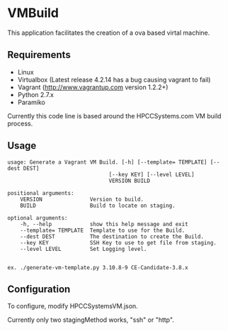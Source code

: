 VMBuild
=======

This application facilitates the creation of a ova based virtal machine.

Requirements
------------

+ Linux
+ Virtualbox (Latest release 4.2.14 has a bug causing vagrant to fail)
+ Vagrant (http://www.vagrantup.com version 1.2.2+)
+ Python 2.7.x
+ Paramiko


Currently this code line is based around the HPCCSystems.com VM build process.

Usage
-----

    usage: Generate a Vagrant VM Build. [-h] [--template= TEMPLATE] [--dest DEST]
                                    [--key KEY] [--level LEVEL]
                                    VERSION BUILD

    positional arguments:
        VERSION               Version to build.
        BUILD                 Build to locate on staging.

    optional arguments:
        -h, --help            show this help message and exit
        --template= TEMPLATE  Template to use for the Build.
        --dest DEST           The destination to create the Build.
        --key KEY             SSH Key to use to get file from staging.
        --level LEVEL         Set Logging level.


    ex. ./generate-vm-template.py 3.10.8-9 CE-Candidate-3.8.x


Configuration
-------------

To configure, modify HPCCSystemsVM.json.

Currently only two stagingMethod works, "ssh" or "http".
